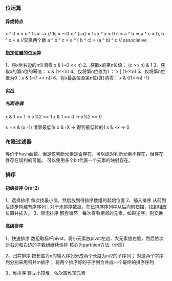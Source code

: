 ### 位运算
#### 异或特点
x ^ 0 = x
x ^ 1s = ~x  // 1s = ～0
x ^ (~x) = 1s
x ^ x = 0
c = a ^ b => a ^ c = b, b ^ c = a  //交换两个数
a ^ b ^ c = a ^ ( b ^ c) = (a ^ b) ^ c  // associative

#### 指定位置的位运算
1、将x坐右边的n位清零 x & (~0 << n)
2、获取x的第n位值： (x >> n) & 1
3、获取x的第n位的幂值： x & (1<<n)
4、仅将第n位置为1 ： x | (1<<n)
5、仅将第n位置为0：x & (~(1 << n))
6、将x最高位至第n位(含)清零： x & ((1<<n) -1)

#### 实战
##### 判断奇偶
x & 1 == 1  -> x%2 == 1
x & 1 == 0  -> x%2 == 0

x = x & (x -1) 清零最低位
x & -X => 得到最低位的1
x & ~x => 0



### 布隆过滤器
等价于hash函数，但是仅判断元素是否存在，可以绝对判断元素不存在，但存在性存在误判的可能。
可以使用多个bit代表一个元素的映射存在。


### 排序

#### 初级排序 O(n^2)
1、选择排序
    每次找最小值，然后放到待排序数组的起始位置
2、插入排序
    从前到后逐步构建有序序列；对于未排序数据，在已排序序列中从后向前扫描，找到相应位置并插入。
3、冒泡排序
    嵌套循环，每次查看相邻的元素，如果逆序，则交换
    
#### 高级排序
1、快速排序
     数组取标杆pivot，将小元素放pivot左边，大元素放右侧，然后依次对右边和右边的子数组继续快排
     核心为partition方法（分区）
     
2、归并排序
    把长度为n的输入序列分成两个长度为n/2的子序列；
    对这两个字序列分别采用归并m排序；
    将两个排序好的子序列合并成一个最终的排序序列
    
3、堆排序
    建立小顶堆，依次取堆顶元素

